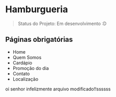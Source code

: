 # Hamburgueria 

> Status do Projeto: Em desenvolvimento :D


## Páginas obrigatórias 

- Home
- Quem Somos
- Cardápio
- Promoção do dia
- Contato
- Localização

oi senhor infelizmente arquivo modificado!!ssssss
